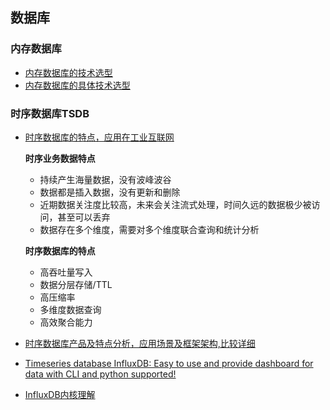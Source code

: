 ## 数据库

### 内存数据库

- [内存数据库的技术选型](https://blog.csdn.net/u013256816/article/details/119880854)
- [内存数据库的具体技术选型](https://www.cnblogs.com/tianqing/p/7429900.html)


### 时序数据库TSDB
- [时序数据库的特点，应用在工业互联网](https://blog.csdn.net/weixin_53060366/article/details/122184785)
  
  **时序业务数据特点**
  - 持续产生海量数据，没有波峰波谷
  - 数据都是插入数据，没有更新和删除
  - 近期数据关注度比较高，未来会关注流式处理，时间久远的数据极少被访问，甚至可以丢弃
  - 数据存在多个维度，需要对多个维度联合查询和统计分析

  **时序数据库的特点**
  - 高吞吐量写入
  - 数据分层存储/TTL
  - 高压缩率
  - 多维度数据查询
  - 高效聚合能力
- [时序数据库产品及特点分析，应用场景及框架架构,比较详细](https://www.cnblogs.com/buttercup/p/15204096.html)
- [Timeseries database InfluxDB: Easy to use and provide dashboard for data with CLI and python supported!](https://docs.influxdata.com/influxdb/v2.3/get-started/)
- [InfluxDB内核理解](http://hbasefly.com/2017/12/08/influxdb-1/)